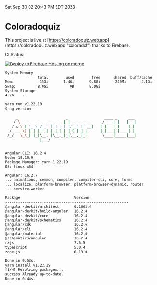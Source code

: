 Sat Sep 30 02:20:43 PM EDT 2023

# Coloradoquiz


This project is live at [https://coloradoquiz.web.app](https://coloradoquiz.web.app "colorado!") thanks to Firebase.

CI Status: 

[![Deploy to Firebase Hosting on merge](https://github.com/teamkushal/coloradoquiz/actions/workflows/firebase-hosting-merge.yml/badge.svg)](https://github.com/teamkushal/coloradoquiz/actions/workflows/firebase-hosting-merge.yml)

```bash
System Memory
               total        used        free      shared  buff/cache   available
Mem:            15Gi       1.4Gi       9.8Gi       240Mi       4.1Gi        13Gi
Swap:          8.0Gi          0B       8.0Gi
System Storage
4.2G	.
```
```bash
yarn run v1.22.19
$ ng version

     _                      _                 ____ _     ___
    / \   _ __   __ _ _   _| | __ _ _ __     / ___| |   |_ _|
   / △ \ | '_ \ / _` | | | | |/ _` | '__|   | |   | |    | |
  / ___ \| | | | (_| | |_| | | (_| | |      | |___| |___ | |
 /_/   \_\_| |_|\__, |\__,_|_|\__,_|_|       \____|_____|___|
                |___/
    

Angular CLI: 16.2.4
Node: 18.18.0
Package Manager: yarn 1.22.19
OS: linux x64

Angular: 16.2.7
... animations, common, compiler, compiler-cli, core, forms
... localize, platform-browser, platform-browser-dynamic, router
... service-worker

Package                         Version
---------------------------------------------------------
@angular-devkit/architect       0.1602.4
@angular-devkit/build-angular   16.2.4
@angular-devkit/core            16.2.4
@angular-devkit/schematics      16.2.4
@angular/cdk                    16.2.6
@angular/cli                    16.2.4
@angular/material               16.2.6
@schematics/angular             16.2.4
rxjs                            7.5.5
typescript                      5.0.4
zone.js                         0.13.0
    
Done in 0.53s.
yarn install v1.22.19
[1/4] Resolving packages...
success Already up-to-date.
Done in 0.44s.
```
